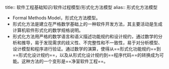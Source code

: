 title:: 软件工程基础知识/软件过程模型/形式化方法模型
alias:: 形式化方法模型

- Formal Methods Model，形式化方法模型。
- 形式化方法是建立在严格数学基础上的一种软件开发方法，其主要活动是生成计算机软件形式化的数学规格说明。
- 形式化方法用严格的数学语言和语义描述功能规约和设计规约，通过数学的分析和推导，易于发现需求的歧义性、不完整性和不一致性，易于对分析模型、设计模型和程序进行验证。通过数学的演算，使得从==形式化功能规约==到==形式化设计规约==，以及从形式化设计规约到==程序代码==的转换成为可能。这种方法的一个变形是==净室软件工程==。